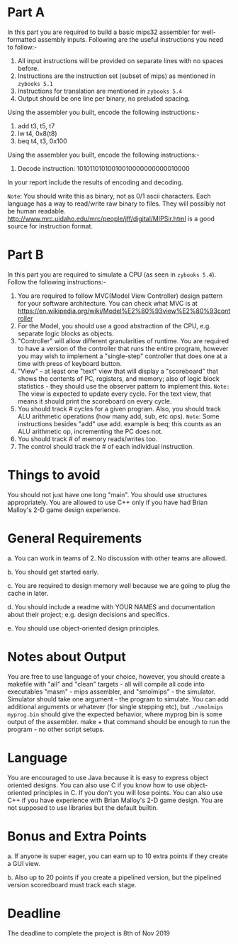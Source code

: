 # Part A

In this part you are required to build a basic mips32 assembler for well-formatted assembly inputs. Following are the useful instructions you need to follow:-

1. All input instructions will be provided on separate lines with no spaces before.
2. Instructions are the instruction set (subset of mips) as mentioned in `zybooks 5.1`
3. Instructions for translation are mentioned in `zybooks 5.4`
4. Output should be one line per binary, no preluded spacing. 

Using the assembler you built, encode the following instructions:-
1. add t3, t5, t7
2. lw t4, 0x8(t8)
3. beq t4, t3, 0x100

Using the assembler you built, encode the following instructions:-
1. Decode instruction: 10101101010010010000000000010000


In your report include the results of encoding and decoding.

`Note`:  You should write this as binary, not as 0/1 ascii characters. Each language has a way to read/write raw binary to files. They will possibly not be human readable. http://www.mrc.uidaho.edu/mrc/people/jff/digital/MIPSir.html is a good source for instruction format.


# Part B

In this part you are required to simulate a CPU (as seen in `zybooks 5.4`). Follow the following instructions:-

1. You are required to follow MVC(Model View Controller) design pattern for your software architecture. You can check what MVC is at https://en.wikipedia.org/wiki/Model%E2%80%93view%E2%80%93controller
2. For the Model, you should use a good abstraction of the CPU, e.g. separate logic blocks as objects. 
3. "Controller" will allow different granularities of runtime. You are required to have a version of the controller that runs the entire program, however you may wish to implement a "single-step" controller that does one at a time with press of keyboard button.
4. "View" - at least one "text" view that will display a "scoreboard" that shows the contents of PC, registers, and memory; also of logic block statistics - they should use the observer pattern to implement this. `Note:` The view is expected to update every cycle. For the text view, that means it should print the scoreboard on every cycle.
5. You should track # cycles for a given program. Also, you should track ALU arithmetic operations (how many add, sub, etc ops). `Note`: Some instructions besides "add" use add. example is beq; this counts as an ALU arithmetic op, incrementing the PC does not.
6. You should track # of memory reads/writes too. 
7. The control should track the # of each individual instruction.


# Things to avoid
You should not just have one long "main".  You should use structures appropriately. You are allowed to use C++ only if you have had Brian Malloy's 2-D game design experience. 


# General Requirements
a. You can work in teams of 2. No discussion with other teams are allowed.

b. You should get started early. 

c. You are required to design memory well because we are going to plug the cache in later. 

d. You should include a readme with YOUR NAMES and documentation about their project; e.g. design decisions and specifics. 

e. You should use object-oriented design principles.  

# Notes about Output
You are free to use language of your choice, however, you should create a makefile with "all" and "clean" targets - all will compile all code into executables "masm" - mips assembler, and "smolmips" - the simulator. Simulator should take one argument - the program to simulate. You can add additional arguments or whatever (for single stepping etc), but `./smolmips myprog.bin` should give the expected behavior, where myprog.bin is some output of the assembler. make + that command should be enough to run the program - no other script setups.

# Language
You are encouraged to use Java because it is easy to express object oriented designs. You can also use C if you know how to use object-oriented principles in C. If you don't you will lose points. You can also use C++ if you have experience with Brian Malloy's 2-D game design. You are not supposed to use libraries but the default builtin.

# Bonus and Extra Points
a. If anyone is super eager, you can earn up to 10 extra points if they create a GUI view. 

b. Also up to 20 points if you create a pipelined version, but the pipelined version scoredboard must track each stage.

# Deadline
The deadline to complete the project is 8th of Nov 2019
